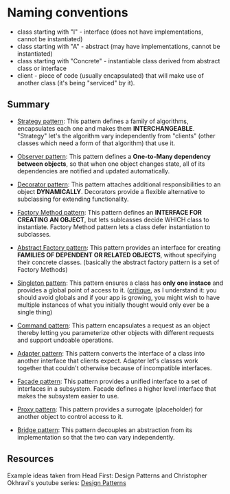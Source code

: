# Naming conventions

* class starting with "I" - interface (does not have implementations, cannot be instantiated)
* class starting with "A" - abstract (may have implementations, cannot be instantiated)
* class starting with "Concrete" - instantiable class derived from abstract class or interface
* client - piece of code (usually encapsulated) that will make use of another class (it's being "serviced" by it).

## Summary

* [Strategy pattern](https://github.com/Taving40/Python_Design_Patterns/tree/main/Strategy_pattern): This pattern defines a family of algorithms, encapsulates each one and makes them **INTERCHANGEABLE**. "Strategy" let's the algorithm vary independently from "clients" (other classes which need a form of that algorithm) that use it.

* [Observer pattern](https://github.com/Taving40/Python_Design_Patterns/tree/main/Observer_pattern): This pattern defines a **One-to-Many dependency between objects**, so that when one object changes state, all of its dependencies are notified and updated automatically.

* [Decorator pattern](https://github.com/Taving40/Python_Design_Patterns/tree/main/Decorator_pattern): This pattern attaches additional responsibilities to an object **DYNAMICALLY**. Decorators provide a flexible alternative to subclassing for extending functionality.

* [Factory Method pattern](https://github.com/Taving40/Python_Design_Patterns/tree/main/Factory_Method_pattern): This pattern defines an **INTERFACE FOR CREATING AN OBJECT**, but lets sublcasses decide WHICH class to instantiate. Factory Method pattern lets a class defer instantiation to subclasses.

* [Abstract Factory pattern](https://github.com/Taving40/Python_Design_Patterns/tree/main/Abstract_Factory_pattern): This pattern provides an interface for creating **FAMILIES OF DEPENDENT OR RELATED OBJECTS**, without specifying their concrete classes. (basically the abstract factory pattern is a set of Factory Methods)

* [Singleton pattern](https://github.com/Taving40/Python_Design_Patterns/tree/main/Singleton_pattern): This pattern ensures a class has **only one instace** and provides a global point of access to it. ([critique](https://www.youtube.com/watch?v=-FRm3VPhseI), as I understand it: you should avoid globals and if your app is growing, you might wish to have multiple instances of what you initially thought would only ever be a single thing)

* [Command pattern](https://github.com/Taving40/Python_Design_Patterns/tree/main/Command_pattern): This pattern encapsulates a request as an object thereby letting you parameterize other objects with different requests and support undoable operations.

* [Adapter pattern](https://github.com/Taving40/Python_Design_Patterns/tree/main/Adapter_pattern): This pattern converts the interface of a class into another interface that clients expect. Adapter let's classes work together that couldn't otherwise because of incompatible interfaces.

* [Facade pattern](https://github.com/Taving40/Python_Design_Patterns/tree/main/Facade_pattern): This pattern provides a unified interface to a set of interfaces in a subsystem. Facade defines a higher level interface that makes the subsystem easier to use.

* [Proxy pattern](https://github.com/Taving40/Python_Design_Patterns/tree/main/Proxy_pattern): This pattern provides a surrogate (placeholder) for another object to control access to it.

* [Bridge pattern](https://github.com/Taving40/Python_Design_Patterns/tree/main/Bridge_pattern): This pattern decouples an abstraction from its implementation so that the two can vary independently.


## Resources

Example ideas taken from Head First: Design Patterns and Christopher Okhravi's youtube series: [Design Patterns](https://www.youtube.com/playlist?list=PLrhzvIcii6GNjpARdnO4ueTUAVR9eMBpc)
